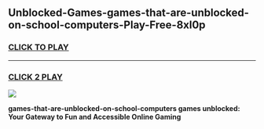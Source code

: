 
## Unblocked-Games-games-that-are-unblocked-on-school-computers-Play-Free-8xl0p
<h3>
<a href="https://premium76.site?title=games-that-are-unblocked-on-school-computers&ref=23A">CLICK TO PLAY</a></h3>
<hr>

<h3>
<a href="https://premium76.site?title=games-that-are-unblocked-on-school-computers&ref=23A">CLICK 2 PLAY</a>
  
</h3>

<a href="https://premium76.site?title=games-that-are-unblocked-on-school-computers&ref=23A"><img src="https://clearcache.store/games.png"></a>


**games-that-are-unblocked-on-school-computers games unblocked: Your Gateway to Fun and Accessible Online Gaming**
